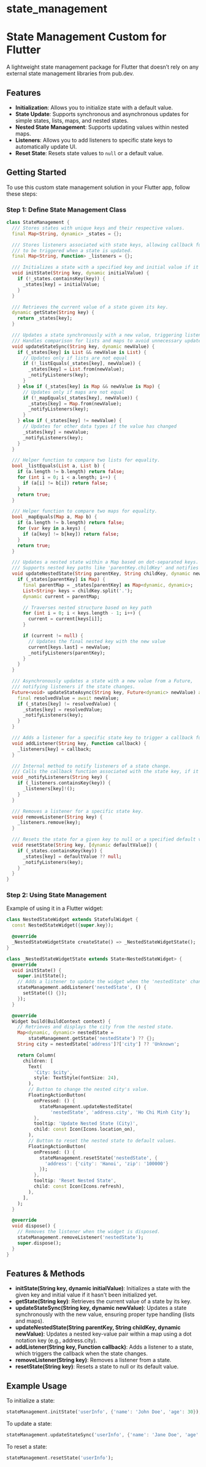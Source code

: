 # state_management
 
# State Management Custom for Flutter

A lightweight state management package for Flutter that doesn’t rely on any external state management libraries from pub.dev.

## Features

- **Initialization**: Allows you to initialize state with a default value.
- **State Update**: Supports synchronous and asynchronous updates for simple states, lists, maps, and nested states.
- **Nested State Management**: Supports updating values within nested maps.
- **Listeners**: Allows you to add listeners to specific state keys to automatically update UI.
- **Reset State**: Resets state values to `null` or a default value.

## Getting Started

To use this custom state management solution in your Flutter app, follow these steps:

### Step 1: Define State Management Class

```dart
class StateManagement {
  /// Stores states with unique keys and their respective values.
  final Map<String, dynamic> _states = {};

  /// Stores listeners associated with state keys, allowing callback functions
  /// to be triggered when a state is updated.
  final Map<String, Function> _listeners = {};

  /// Initializes a state with a specified key and initial value if it doesn't exist.
  void initState(String key, dynamic initialValue) {
    if (!_states.containsKey(key)) {
      _states[key] = initialValue;
    }
  }

  /// Retrieves the current value of a state given its key.
  dynamic getState(String key) {
    return _states[key];
  }

  /// Updates a state synchronously with a new value, triggering listeners if the state changes.
  /// Handles comparison for lists and maps to avoid unnecessary updates.
  void updateStateSync(String key, dynamic newValue) {
    if (_states[key] is List && newValue is List) {
      // Updates only if lists are not equal
      if (!_listEquals(_states[key], newValue)) {
        _states[key] = List.from(newValue);
        _notifyListeners(key);
      }
    } else if (_states[key] is Map && newValue is Map) {
      // Updates only if maps are not equal
      if (!_mapEquals(_states[key], newValue)) {
        _states[key] = Map.from(newValue);
        _notifyListeners(key);
      }
    } else if (_states[key] != newValue) {
      // Updates for other data types if the value has changed
      _states[key] = newValue;
      _notifyListeners(key);
    }
  }

  /// Helper function to compare two lists for equality.
  bool _listEquals(List a, List b) {
    if (a.length != b.length) return false;
    for (int i = 0; i < a.length; i++) {
      if (a[i] != b[i]) return false;
    }
    return true;
  }

  /// Helper function to compare two maps for equality.
  bool _mapEquals(Map a, Map b) {
    if (a.length != b.length) return false;
    for (var key in a.keys) {
      if (a[key] != b[key]) return false;
    }
    return true;
  }

  /// Updates a nested state within a Map based on dot-separated keys.
  /// Supports nested key paths like 'parentKey.childKey' and notifies listeners.
  void updateNestedState(String parentKey, String childKey, dynamic newValue) {
    if (_states[parentKey] is Map) {
      final parentMap = _states[parentKey] as Map<dynamic, dynamic>;
      List<String> keys = childKey.split('.');
      dynamic current = parentMap;

      // Traverses nested structure based on key path
      for (int i = 0; i < keys.length - 1; i++) {
        current = current[keys[i]];
      }

      if (current != null) {
        // Updates the final nested key with the new value
        current[keys.last] = newValue;
        _notifyListeners(parentKey);
      }
    }
  }

  /// Asynchronously updates a state with a new value from a Future,
  /// notifying listeners if the state changes.
  Future<void> updateStateAsync(String key, Future<dynamic> newValue) async {
    final resolvedValue = await newValue;
    if (_states[key] != resolvedValue) {
      _states[key] = resolvedValue;
      _notifyListeners(key);
    }
  }

  /// Adds a listener for a specific state key to trigger a callback function upon changes.
  void addListener(String key, Function callback) {
    _listeners[key] = callback;
  }

  /// Internal method to notify listeners of a state change.
  /// Calls the callback function associated with the state key, if it exists.
  void _notifyListeners(String key) {
    if (_listeners.containsKey(key)) {
      _listeners[key]!();
    }
  }

  /// Removes a listener for a specific state key.
  void removeListener(String key) {
    _listeners.remove(key);
  }

  /// Resets the state for a given key to null or a specified default value and notifies listeners.
  void resetState(String key, [dynamic defaultValue]) {
    if (_states.containsKey(key)) {
      _states[key] = defaultValue ?? null;
      _notifyListeners(key);
    }
  }
}
```

### Step 2: Using State Management
Example of using it in a Flutter widget:

```dart
class NestedStateWidget extends StatefulWidget {
  const NestedStateWidget({super.key});

  @override
  _NestedStateWidgetState createState() => _NestedStateWidgetState();
}

class _NestedStateWidgetState extends State<NestedStateWidget> {
  @override
  void initState() {
    super.initState();
    // Adds a listener to update the widget when the 'nestedState' changes.
    stateManagement.addListener('nestedState', () {
      setState(() {});
    });
  }

  @override
  Widget build(BuildContext context) {
    // Retrieves and displays the city from the nested state.
    Map<dynamic, dynamic> nestedState =
        stateManagement.getState('nestedState') ?? {};
    String city = nestedState['address']?['city'] ?? 'Unknown';

    return Column(
      children: [
        Text(
          'City: $city',
          style: TextStyle(fontSize: 24),
        ),
        // Button to change the nested city's value.
        FloatingActionButton(
          onPressed: () {
            stateManagement.updateNestedState(
                'nestedState', 'address.city', 'Ho Chi Minh City');
          },
          tooltip: 'Update Nested State (City)',
          child: const Icon(Icons.location_on),
        ),
        // Button to reset the nested state to default values.
        FloatingActionButton(
          onPressed: () {
            stateManagement.resetState('nestedState', {
              'address': {'city': 'Hanoi', 'zip': '100000'}
            });
          },
          tooltip: 'Reset Nested State',
          child: const Icon(Icons.refresh),
        ),
      ],
    );
  }

  @override
  void dispose() {
    // Removes the listener when the widget is disposed.
    stateManagement.removeListener('nestedState');
    super.dispose();
  }
}
```
## Features & Methods
- **initState(String key, dynamic initialValue)**: Initializes a state with the given key and initial value if it hasn't been initialized yet.
- **getState(String key)**: Retrieves the current value of a state by its key.
- **updateStateSync(String key, dynamic newValue)**: Updates a state synchronously with the new value, ensuring proper type handling (lists and maps).
- **updateNestedState(String parentKey, String childKey, dynamic newValue)**: Updates a nested key-value pair within a map using a dot notation key (e.g., address.city).
- **addListener(String key, Function callback)**: Adds a listener to a state, which triggers the callback when the state changes.
- **removeListener(String key)**: Removes a listener from a state.
- **resetState(String key)**: Resets a state to null or its default value.
## Example Usage
To initialize a state:
``` dart
stateManagement.initState('userInfo', {'name': 'John Doe', 'age': 30});
```
To update a state:
``` dart
stateManagement.updateStateSync('userInfo', {'name': 'Jane Doe', 'age': 31});
```
To reset a state:
``` dart
stateManagement.resetState('userInfo');
```
